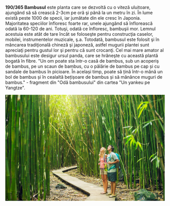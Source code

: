 **190/365 Bambusul** este planta care se dezvoltă cu o viteză uluitoare, ajungând să să crească 2-3cm pe oră şi până la un metru în zi. În lume există peste 1000 de specii, iar jumătate din ele cresc în Japonia. Majoritatea speciilor înfloresc foarte rar, unele ajungând să înflorească odată la 60-120 de ani. Totuşi, odată ce înfloresc, bambuşii mor.
Lemnul acestuia este atât de tare încât se foloseşte pentru construcţia caselor, mobilei, instrumentelor muzicale, ş.a. Totodată, bambusul este folosit şi în mâncarea tradiţională chineză şi japoneză, astfel mugurii plantei sunt apreciaţi pentru gustul lor şi pentru că sunt crocanţi.
Cel mai mare amator al bambusului este desigur ursul panda, care se hrăneşte cu această plantă bogată în fibre.
"Un om poate sta într-o casă de bambus, sub un acoperiș de bambus, pe un scaun de bambus, cu o pălărie de bambus pe cap și cu sandale de bambus în picioare. În același timp, poate să țină într-o mână un bol de bambus și în cealaltă bețișoare de bambus și să mănânce muguri de bambus." - fragment din "Odă bambusului" din cartea "Un yankeu pe Yangtze".

![Poză simbol](image-1.jpg)
